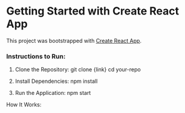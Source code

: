 # Getting Started with Create React App

This project was bootstrapped with [Create React App](https://github.com/facebook/create-react-app).


### Instructions to Run:

1. Clone the Repository:
git clone {link}
cd your-repo

2. Install Dependencies:
npm install

3. Run the Application:
npm start

How It Works:

